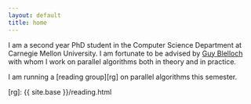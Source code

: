 ```yaml
---
layout: default
title: home
---
```


I am a second year PhD student in the Computer Science Department at Carnegie Mellon University. I am fortunate to be advised by [Guy Blelloch][guy] with whom I work on parallel algorithms both in theory and in practice. 

I am running a [reading group][rg] on parallel algorithms this semester. 

[guy]: http://www.cs.cmu.edu/~guyb/
[rg]: {{ site.base }}/reading.html
